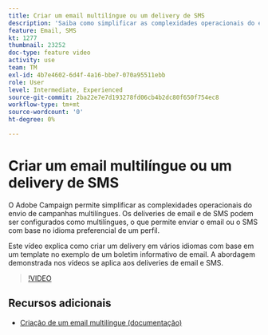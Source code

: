 ```yaml
---
title: Criar um email multilíngue ou um delivery de SMS
description: 'Saiba como simplificar as complexidades operacionais do envio de campanhas multilíngues. '
feature: Email, SMS
kt: 1277
thumbnail: 23252
doc-type: feature video
activity: use
team: TM
exl-id: 4b7e4602-6d4f-4a16-bbe7-070a95511ebb
role: User
level: Intermediate, Experienced
source-git-commit: 2ba22e7e7d193278fd06cb4b2dc80f650f754ec8
workflow-type: tm+mt
source-wordcount: '0'
ht-degree: 0%

---
```


# Criar um email multilíngue ou um delivery de SMS

O Adobe Campaign permite simplificar as complexidades operacionais do envio de campanhas multilíngues. Os deliveries de email e de SMS podem ser configurados como multilíngues, o que permite enviar o email ou o SMS com base no idioma preferencial de um perfil.

Este vídeo explica como criar um delivery em vários idiomas com base em um template no exemplo de um boletim informativo de email. A abordagem demonstrada nos vídeos se aplica aos deliveries de email e SMS.

>[!VIDEO](https://video.tv.adobe.com/v/23252?quality=12)

## Recursos adicionais

* [Criação de um email multilíngue (documentação)](https://experienceleague.adobe.com/docs/campaign-standard/using/communication-channels/email-messages/creating-a-multilingual-email.html)
